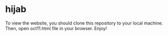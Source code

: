 # hijab

To view the website, you should clone this repository to your local machine. Then, open oct11.html file in your browser. Enjoy!
